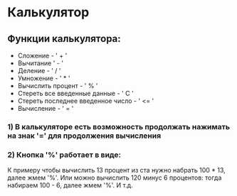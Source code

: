 # Калькулятор

## Функции калькулятора:

- Сложение - ' + '
- Вычитание ' - '
- Деление - ' / '
- Умножение - ' * '
- Вычислить процент - ' % '
- Стереть все введенные данные - ' C '
- Стереть последнее введенное число - ' <= '
- Вычисление - ' = '

### 1) В калькуляторе есть возможность продолжать нажимать на знак '=' для продолжения вычисления

### 2) Кнопка '%' работает в виде: 
К примеру чтобы вычислить 13 процент из ста нужно набрать 100 * 13, далее жмем '%'. Или можно вычислить 120 минус 6 процентов: тогда набираем 100 - 6, далее жмем '%'. И т.д.



